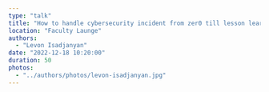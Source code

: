 ```yaml
---
type: "talk"
title: "How to handle cybersecurity incident from zer0 till lesson learn (Incident Response)"
location: "Faculty Launge"
authors:
  - "Levon Isadjanyan"
date: "2022-12-18 10:20:00"
duration: 50
photos:
  - "../authors/photos/levon-isadjanyan.jpg"
---
```

